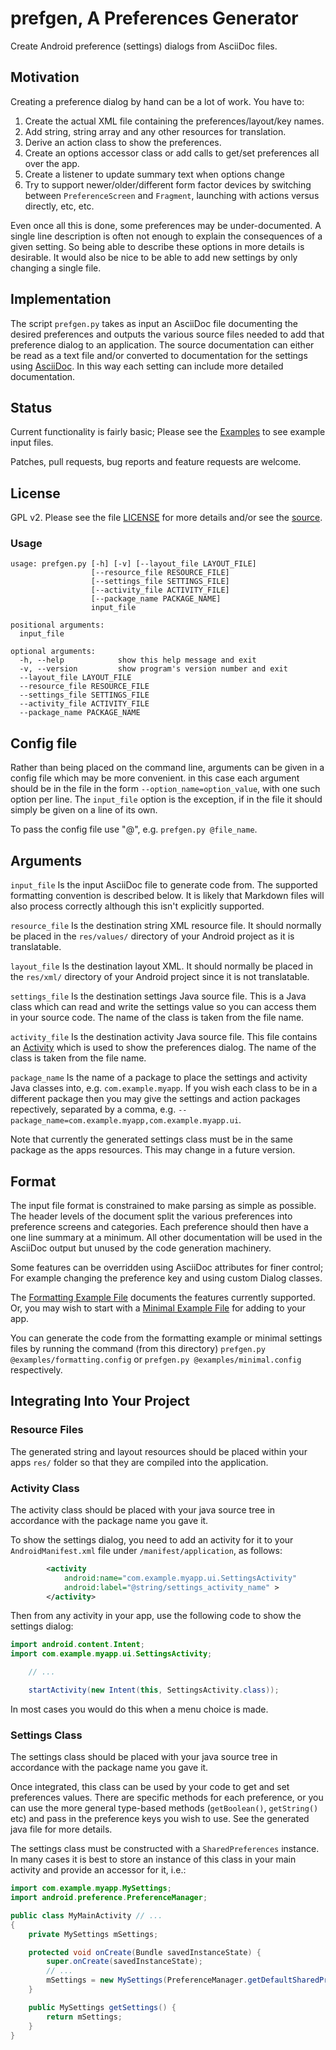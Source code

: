 # prefgen, A Preferences Generator

Create Android preference (settings) dialogs from AsciiDoc files.

## Motivation

Creating a preference dialog by hand can be a lot of work. You have to:

1. Create the actual XML file containing the preferences/layout/key names.
2. Add string, string array and any other resources for translation.
3. Derive an action class to show the preferences.
4. Create an options accessor class or add calls to get/set preferences all
   over the app.
5. Create a listener to update summary text when options change
6. Try to support newer/older/different form factor devices by switching
   between `PreferenceScreen` and `Fragment`, launching with actions versus
   directly, etc, etc.

Even once all this is done, some preferences may be under-documented. A single
line description is often not enough to explain the consequences of a given
setting. So being able to describe these options in more details is desirable.
It would also be nice to be able to add new settings by only changing a
single file.

## Implementation

The script `prefgen.py` takes as input an AsciiDoc file documenting the
desired preferences and outputs the various source files needed to add that
preference dialog to an application. The source documentation can either be
read as a text file and/or converted to documentation for the settings
using [AsciiDoc](http://www.methods.co.nz/asciidoc/). In this way each setting
can include more detailed documentation.

## Status

Current functionality is fairly basic; Please see the [Examples](./examples/)
to see example input files.

Patches, pull requests, bug reports and feature requests are welcome.

## License

GPL v2. Please see the file [LICENSE](./LICENSE) for more details and/or see the
[source](https://github.com/jgriffiths/prefgen).

### Usage

```
usage: prefgen.py [-h] [-v] [--layout_file LAYOUT_FILE]
                  [--resource_file RESOURCE_FILE]
                  [--settings_file SETTINGS_FILE]
                  [--activity_file ACTIVITY_FILE]
                  [--package_name PACKAGE_NAME]
                  input_file

positional arguments:
  input_file

optional arguments:
  -h, --help            show this help message and exit
  -v, --version         show program's version number and exit
  --layout_file LAYOUT_FILE
  --resource_file RESOURCE_FILE
  --settings_file SETTINGS_FILE
  --activity_file ACTIVITY_FILE
  --package_name PACKAGE_NAME
```

## Config file

Rather than being placed on the command line, arguments can be given in
a config file which may be more convenient. in this case each argument
should be in the file in the form `--option_name=option_value`, with
one such option per line. The `input_file` option is the exception, if
in the file it should simply be given on a line of its own.

To pass the config file use "@", e.g. `prefgen.py @file_name`.

## Arguments

`input_file` Is the input AsciiDoc file to generate code from. The supported
formatting convention is described below. It is likely that Markdown files
will also process correctly although this isn't explicitly supported.

`resource_file` Is the destination string XML resource file. It should
normally be placed in the `res/values/` directory of your Android project
as it is translatable.

`layout_file` Is the destination layout XML. It should normally be placed in
the `res/xml/` directory of your Android project since it is not translatable.

`settings_file` Is the destination settings Java source file. This is a Java
class which can read and write the settings value so you can access them in
your source code. The name of the class is taken from the file name.

`activity_file` Is the destination activity Java source file. This file
contains an
[Activity](https://developer.android.com/reference/android/preference/PreferenceActivity.html)
which is used to show the preferences dialog. The name of the class is taken
from the file name.

`package_name` Is the name of a package to place the settings and activity
Java classes into, e.g. `com.example.myapp`. If you wish each class to be
in a different package then you may give the settings and action packages
repectively, separated by a comma,
e.g. `--package_name=com.example.myapp,com.example.myapp.ui`.

Note that currently the generated settings class must be in the same package
as the apps resources. This may change in a future version.

## Format

The input file format is constrained to make parsing as simple as possible.
The header levels of the document split the various preferences into
preference screens and categories. Each preference should then have a one
line summary at a minimum. All other documentation will be used in the
AsciiDoc output but unused by the code generation machinery.

Some features can be overridden using AsciiDoc attributes for finer control;
For example changing the preference key and using custom Dialog classes.

The [Formatting Example File](./examples/formatting.asciidoc) documents the
features currently supported. Or, you may wish to start with a
[Minimal Example File](./examples/minimal.asciidoc) for adding to your app.

You can generate the code from the formatting example or minimal settings
files by running the command (from this directory)
 `prefgen.py @examples/formatting.config` or
`prefgen.py @examples/minimal.config` respectively.

## Integrating Into Your Project

### Resource Files
The generated string and layout resources should be placed within your apps
`res/` folder so that they are compiled into the application.

### Activity Class
The activity class should be placed with your java source tree in accordance
with the package name you gave it.

To show the settings dialog, you need to add an activity for it to your
`AndroidManifest.xml` file under `/manifest/application`, as follows:

```XML
        <activity
            android:name="com.example.myapp.ui.SettingsActivity"
            android:label="@string/settings_activity_name" >
        </activity>
```

Then from any activity in your app, use the following code to show the
settings dialog:

```Java
import android.content.Intent;
import com.example.myapp.ui.SettingsActivity;

    // ...

    startActivity(new Intent(this, SettingsActivity.class));
```

In most cases you would do this when a menu choice is made.

### Settings Class
The settings class should be placed with your java source tree in accordance
with the package name you gave it.

Once integrated, this class can be used by your code to get and set
preferences values. There are specific methods for each preference, or you
can use the more general type-based methods (`getBoolean()`, `getString()` etc)
and pass in the preference keys you wish to use. See the generated java file
for more details.

The settings class must be constructed with a `SharedPreferences` instance.
In many cases it is best to store an instance of this class in your main
activity and provide an accessor for it, i.e.:

```Java
import com.example.myapp.MySettings;
import android.preference.PreferenceManager;

public class MyMainActivity // ...
{
    private MySettings mSettings;

    protected void onCreate(Bundle savedInstanceState) {
        super.onCreate(savedInstanceState);
        // ...
        mSettings = new MySettings(PreferenceManager.getDefaultSharedPreferences(this));
    }

    public MySettings getSettings() {
        return mSettings;
    }
}
````

